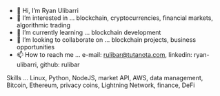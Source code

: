 - 👋 Hi, I’m Ryan Ulibarri
- 👀 I’m interested in ... blockchain, cryptocurrencies, financial markets, algorithmic trading
- 🌱 I’m currently learning ... blockchain development
- 💞️ I’m looking to collaborate on ... blockchain projects, business opportunities
- 📫 How to reach me ... e-mail: rulibar@tutanota.com, linkedin: ryan-ulibarri, github: rulibar

Skills ... Linux, Python, NodeJS, market API, AWS, data management, Bitcoin, Ethereum, privacy coins, Lightning Network, finance, DeFi

<!---
rulibar/rulibar is a ✨ special ✨ repository because its `README.md` (this file) appears on your GitHub profile.
You can click the Preview link to take a look at your changes.
--->
